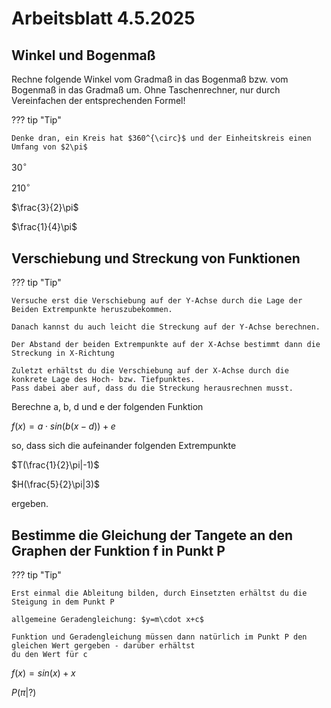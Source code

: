 # Arbeitsblatt 4.5.2025

## Winkel und Bogenmaß

Rechne folgende Winkel vom Gradmaß in das Bogenmaß bzw. vom Bogenmaß in das Gradmaß um.
Ohne Taschenrechner, nur durch Vereinfachen der entsprechenden Formel!

??? tip "Tip"

    Denke dran, ein Kreis hat $360^{\circ}$ und der Einheitskreis einen Umfang von $2\pi$

$30^{\circ}$

$210^{\circ}$

$\frac{3}{2}\pi$

$\frac{1}{4}\pi$

## Verschiebung und Streckung von Funktionen

??? tip "Tip"

    Versuche erst die Verschiebung auf der Y-Achse durch die Lage der Beiden Extrempunkte heruszubekommen.

    Danach kannst du auch leicht die Streckung auf der Y-Achse berechnen.

    Der Abstand der beiden Extrempunkte auf der X-Achse bestimmt dann die Streckung in X-Richtung

    Zuletzt erhältst du die Verschiebung auf der X-Achse durch die konkrete Lage des Hoch- bzw. Tiefpunktes.
    Pass dabei aber auf, dass du die Streckung herausrechnen musst.

Berechne a, b, d und e der folgenden Funktion

$f(x)=a \cdot sin(b(x-d))+e$

so, dass sich die aufeinander folgenden Extrempunkte

$T(\frac{1}{2}\pi|-1)$

$H(\frac{5}{2}\pi|3)$

ergeben.

## Bestimme die Gleichung der Tangete an den Graphen der Funktion f in Punkt P

??? tip "Tip"

    Erst einmal die Ableitung bilden, durch Einsetzten erhältst du die Steigung in dem Punkt P

    allgemeine Geradengleichung: $y=m\cdot x+c$

    Funktion und Geradengleichung müssen dann natürlich im Punkt P den gleichen Wert gergeben - darüber erhältst
    du den Wert für c

$f(x)=sin(x)+x$

$P(\pi|?)$


